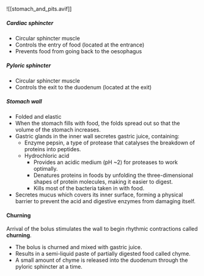 ![[stomach_and_pits.avif]]
##### Cardiac sphincter
- Circular sphincter muscle
- Controls the entry of food (located at the entrance)
- Prevents food from going back to the oesophagus

##### Pyloric sphincter
- Circular sphincter muscle
- Controls the exit to the duodenum (located at the exit)

##### Stomach wall
- Folded and elastic
- When the stomach fills with food, the folds spread out so that the volume of the stomach increases.
- Gastric glands in the inner wall secretes gastric juice, containing:
	- Enzyme pepsin, a type of protease that catalyses the breakdown of proteins into peptides.
	- Hydrochloric acid
		- Provides an acidic medium (pH ~2) for proteases to work optimally.
		- Denatures proteins in foods by unfolding the three-dimensional shapes of protein molecules, making it easier to digest.
		- Kills most of the bacteria taken in with food.
- Secretes mucus which covers its inner surface, forming a physical barrier to prevent the acid and digestive enzymes from damaging itself.

#### Churning
Arrival of the bolus stimulates the wall to begin rhythmic contractions called **churning**.
- The bolus is churned and mixed with gastric juice.
- Results in a semi-liquid paste of partially digested food called chyme.
- A small amount of chyme is released into the duodenum through the pyloric sphincter at a time.

